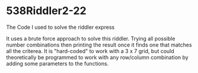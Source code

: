 # 538Riddler2-22
The Code I used to solve the riddler express

It uses a brute force approach to solve this riddler.  Trying all possible number combinations then printing the result once it finds one that matches all the criterea.  It is "hard-coded" to work with a 3 x 7 grid, but could theoretically be programmed to work with any row/column combination by adding some parameters to the functions.
